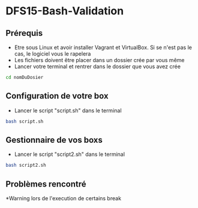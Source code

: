 # DFS15-Bash-Validation


## Prérequis 
* Etre sous Linux et avoir installer Vagrant et VirtualBox.
Si se n'est pas le cas, le logiciel vous le rapelera 
* Les fichiers doivent être placer dans un dossier crée par vous même 
* Lancer votre terminal et rentrer dans le dossier que vous avez crée 
```bash
cd nomDuDosier
```


## Configuration de votre box 
* Lancer le script "script.sh" dans le terminal 
```bash
bash script.sh
```

## Gestionnaire de vos boxs 
* Lancer le script "script2.sh"  dans le terminal 
```bash
bash script2.sh
```

## Problèmes rencontré
*Warning lors de l'execution de certains break



